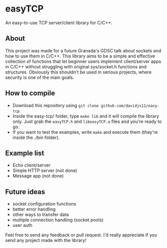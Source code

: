 # easyTCP
An easy-to-use TCP server/client library for C/C++.

## About
This project was made for a future Granada's GDSC talk about sockets and how to use them in C/C++. This library aims to be a simple and effective collection of functions that let beginner users implement client/server apps in C/C++ without struggling with original sys/socket.h functions and structures. Obviously this shouldn't be used in serious projects, where security is one of the main goals.

## How to compile
- Download this repository using ```git clone github.com/davidjs11/easy-tcp```.
- Inside the easy-tcp/ folder, type ```make lib``` and it will compile the library only. Just grab the ```easyTCP.h``` and ```libeasyTCP.a``` files and you're ready to go.
- If you want to test the examples, write ```make``` and execute them (they're inside the ./bin folder).

## Example list
- Echo client/server
- Simple HTTP server (not done)
- Message app (not done)

## Future ideas
- socket configuration functions
- better error handling
- other ways to transfer data 
- multiple connection handling (socket pools)
- user auth 


Feel free to send any feedback or pull request. I'd really appreciate if you send any project made with the library!
